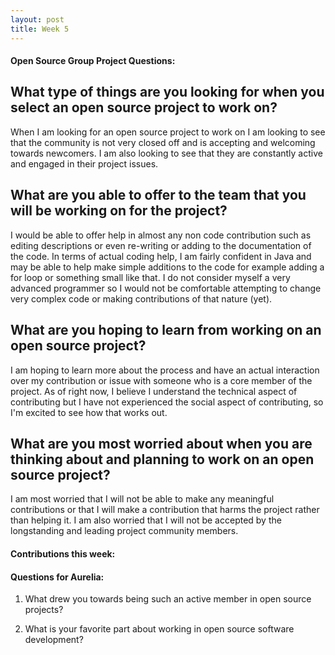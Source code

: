 ```yaml
---
layout: post
title: Week 5
---
```


#### Open Source Group Project Questions:

## What type of things are you looking for when you select an open source project to work on?

When I am looking for an open source project to work on I am looking to see that the community is not very closed off and is accepting  and welcoming towards newcomers. I am also looking to see that they are constantly active and engaged in their project issues.

## What are you able to offer to the team that you will be working on for the project?

I would be able to offer help in almost any non code contribution such as editing descriptions or even re-writing or adding to the documentation of the code. In terms of actual coding help, I am fairly confident in Java and may be able to help make simple additions to the code for example adding a for loop or something small like that. I do not consider myself a very advanced programmer so I would not be comfortable attempting to change very complex code or making contributions of that nature (yet).

## What are you hoping to learn from working on an open source project?

I am hoping to learn more about the process and have an actual interaction over my contribution or issue with someone who is a core member of the project. As of right now, I believe I understand the technical aspect of contributing but I have not experienced the social aspect of contributing, so I'm excited to see how that works out.

## What are you most worried about when you are thinking about and planning to work on an open source project? 

I am most worried that I will not be able to make any meaningful contributions or that I will make a contribution that harms the project rather than helping it. I am also worried that I will not be accepted by the longstanding and leading project community members.

#### Contributions this week:

#### Questions for Aurelia:

1) What drew you towards being such an active member in open source projects?

2) What is your favorite part about working in open source software development?
